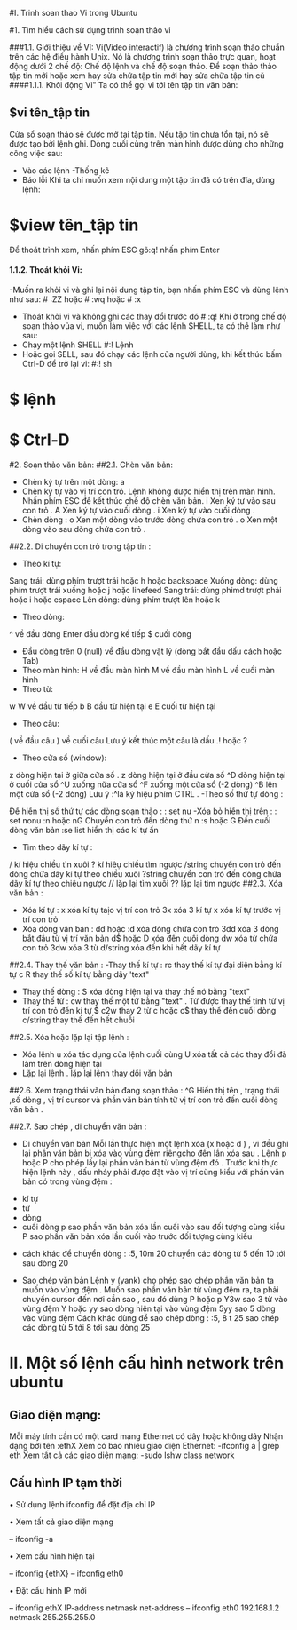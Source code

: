 #I. Trinh soan thao Vi trong Ubuntu

#1. Tìm hiểu cách sử dụng trình soạn thảo vi

###1.1. Giới thiệu về VI:
Vi(Video interactif) là chương trình soạn thảo chuẩn trên các hệ điều hành Unix. Nó là chương trình soạn thảo trực quan, hoạt động dưới 2 chế độ: Chế độ lệnh và chế độ soạn thảo.
Để soạn thảo thảo tập tin mới hoặc xem hay sửa chữa tập tin mới hay sửa chữa tập tin cũ 
####1.1.1. Khởi động Vi"
Ta có thể gọi vi tới tên tập tin văn bản:
## $vi tên_tập tin
Cửa sổ soạn thảo sẽ được mở tại tập tin. Nếu tập tin chưa tồn tại, nó sẽ được tạo bởi lệnh ghi. Dòng cuối cùng trên màn hình được dùng cho những công việc sau:
- Vào các lệnh
-Thống kê
- Báo lỗi
Khi ta chỉ muốn xem nội dung một tập tin đã có trên đĩa, dùng lệnh:
# $view tên_tập tin
Để thoát trình xem, nhấn phím ESC gõ:q! nhấn phím Enter

#### 1.1.2. Thoát khỏi Vi:
-Muốn ra khỏi vi và ghi lại nội dung tập tin, bạn nhấn phím ESC và dùng lệnh như sau: # :ZZ hoặc # :wq hoặc # :x
- Thoát khỏi vi và không ghi các thay đổi trước đó # :q!
Khi ở trong chế độ soạn thảo vủa vi, muốn làm việc với các lệnh SHELL, ta có thể làm như sau:
- Chạy một lệnh SHELL
#:! Lệnh
- Hoặc gọi SELL, sau đó chạy các lệnh của người dùng, khi kết thúc bấm Ctrl-D để trở lại vi:
#:! sh
# $ lệnh
# $ Ctrl-D

#2. Soạn thảo văn bản:
##2.1. Chèn văn bản:
- Chèn ký tự trên một dòng:
a <text> <ESC>
- Chèn ký tự vào vị trí con trỏ. Lệnh không được hiển thị trên màn hình. Nhấn phím ESC để kết thúc chế độ chèn văn bản.
i <ESC> Xen ký tự vào sau con trỏ .
A <ESC> Xen ký tự vào cuối dòng .
i <ESC> Xen ký tự vào cuối dòng .
- Chèn dòng :
o <ESC> Xen một dòng vào trước dòng chứa con trỏ .
o <ESC> Xen một dòng vào sau dòng chứa con trỏ .

##2.2. Di chuyển con trỏ trong tập tin :
- Theo kí tự:

 Sang trái: dùng phím trượt trái hoặc h hoặc backspace
 Xuống dòng: dùng phím trượt trái xuống hoặc j hoặc linefeed
 Sang trái: dùng phimd trượt phải hoặc i hoặc espace
 Lên dòng: dùng phím trượt lên hoặc k
- Theo dòng:
 
 ^ về đầu dòng
Enter đầu dòng kế tiếp 
 $ cuối dòng
- Đầu dòng trên 
  0 (null) về đầu dòng vật lý (dòng bắt đầu dấu cách hoặc Tab)
- Theo màn hình:
 H về đầu màn hình
M về đầu màn hình 
 L về cuối màn hình
- Theo từ: 

w W về đầu từ tiếp
 b B đầu từ hiện tại 
e E cuối từ hiện tại
- Theo câu:

 ( về đầu câu
 ) về cuối câu
Lưu ý kết thúc một câu là dấu .! hoặc ?
- Theo cửa sổ (window):

 z dòng hiện tại ở giữa cửa sổ .
 z<Enter> dòng hiện tại ở đầu cửa sổ
 ^D dòng hiện tại ở cuối cửa sổ
 ^U xuống nữa cửa sổ
 ^F xuống một cửa sổ (-2 dòng)
 ^B lên một cửa sổ (-2 dòng)
Lưu ý :^là ký hiệu phím CTRL .
-Theo số thứ tự dòng :
 
 Để hiển thị số thứ tự các dòng soạn thảo :
 : set nu
-Xóa bỏ hiển thị trên :
 : set nonu
 :n<Enter> hoặc nG Chuyển con trỏ đến dòng thứ n
 :s hoặc G Đến cuối dòng văn bản
 :se list hiển thị các kí tự ẩn
- Tìm theo dãy kí tự :

/ kí hiệu chiều tìn xuôi
? kí hiêụ chiều tìm ngược
/string chuyển con trỏ đến dòng chứa dãy kí tự theo chiều
xuôi
?string chuyển con trỏ đến dòng chứa dãy kí tự theo chiêu ngược
// lặp lại tìm xuôi
?? lặp lại tìm ngược
##2.3. Xóa văn bản :
- Xóa kí tự :
x xóa kí tự taịo vị trí con trỏ
3x xóa 3 kí tự
x xóa kí tự trước vị trí con trỏ
- Xóa dòng văn bản :
dd hoặc :d<CR> xóa dòng chứa con trỏ
3dd xóa 3 dòng bắt đầu từ vị trí văn bản
d$ hoặc D xóa đến cuối dòng
dw xóa từ chứa con trỏ
3dw xóa 3 từ
d/string xóa đến khi hết dãy kí tự

##2.4. Thay thế văn bản :
-Thay thế kí tự :
rc thay thế kí tự đại diện bằng kí tự c
R <ESC> thay thế số kí tự bằng dãy 'text"
- Thay thế dòng :
S <ESC> xóa dòng hiện tại và thay thế nó bằng "text"
- Thay thế từ :
cw <ESC> thay thế một từ bằng "text" .
Từ được thay thế tính từ vị trí con trỏ đến kí tự $
c2w<ESC> thay 2 từ
c hoặc c$ thay thế đến cuối dòng
c/string thay thế đến hết chuỗi

##2.5. Xóa hoặc lặp lại tập lệnh :
- Xóa lệnh
u xóa tác dụng của lệnh cuối cùng
U xóa tất cả các thay đổi đã làm trên dòng hiện tại
- Lặp lại lệnh
. lặp lại lệnh thay dổi văn bản

##2.6. Xem trạng thái văn bản đang soạn thảo :
^G Hiển thị tên , trạng thái ,số dòng , vị trí cursor và phần văn bản tính
từ vị trí con trỏ đến cuối dòng văn bản .

##2.7. Sao chép , di chuyển văn bản :
+ Di chuyển văn bản
Mỗi lần thực hiện một lệnh xóa (x hoặc d ) , vi đều ghi lại phần văn bản
bị xóa vào vùng đệm riêngcho đến lần xóa sau . Lệnh p hoặc P cho phép lấy
lại phần văn bản từ vùng đệm đó . Trước khi thực hiện lệnh này , dấu nháy
phải được đặt vào vị trí cùng kiểu với phần văn bản có trong vùng đệm :
- kí tự
- từ
- dòng
- cuối dòng
p sao phần văn bản xóa lần cuối vào sau đối tượng cùng kiểu
P sao phần văn bản xóa lần cuối vào trước đối tượng cùng kiểu
* cách khác để chuyển dòng :
:5, 10m 20 chuyển các dòng từ 5 đến 10 tới sau dòng 20
+ Sao chép văn bản
Lệnh y (yank) cho phép sao chép phần văn bản ta muốn vào vùng
đệm . Muốn sao phần văn bản từ vùng đệm ra, ta phải chuyển cursor đến nơi
cần sao , sau đó dùng P hoặc p
Y3w sao 3 từ vào vùng đệm
Y hoặc yy sao dòng hiện tại vào vùng đệm
5yy sao 5 dòng vào vùng đệm
Cách khác dùng để sao chép dòng :
:5, 8 t 25 sao chép các dòng từ 5 tới 8 tới sau dòng 25

# II. Một số lệnh cấu hình network trên ubuntu
## Giao diện mạng:

Mỗi máy tính cần có một card mạng Ethernet có dây hoặc không dây
Nhận dạng bởi tên :ethX
Xem có bao nhiêu giao diện Ethernet: -ifconfig a | grep eth
 Xem tất cả các giao diện mạng: -sudo lshw ­class network
 ## Cấu hình IP tạm thời

• Sử dụng lệnh ifconfig để đặt địa chỉ IP

• Xem tất cả giao diện mạng

– ifconfig -a

• Xem cấu hình hiện tại

– ifconfig {ethX}
– ifconfig eth0

• Đặt cấu hình IP mới

– ifconfig ethX IP-address netmask net-address
– ifconfig eth0 192.168.1.2 netmask 255.255.255.0

  
  

